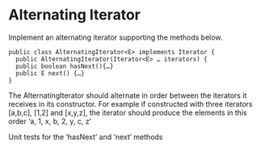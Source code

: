 # Alternating Iterator

Implement an alternating iterator supporting the methods below.
```
public class AlternatingIterator<E> implements Iterator {
  public AlternatingIterator(Iterator<E> … iterators) {
  public boolean hasNext(){…}
  public E next() {…}
}
```
The AlternatingIterator should alternate in order between the iterators it receives in its constructor.
For example if constructed with three iterators [a,b,c], [1,2] and [x,y,z], the iterator should produce the elements in this order ‘a, 1, x, b, 2, y, c, z’

Unit tests for the ‘hasNext’ and ‘next’ methods
